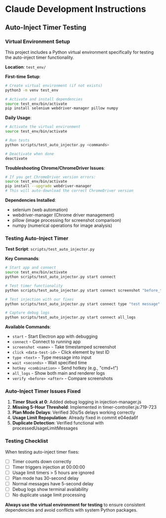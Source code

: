 # Claude Development Instructions

## Auto-Inject Timer Testing

### Virtual Environment Setup
This project includes a Python virtual environment specifically for testing the auto-inject timer functionality.

**Location**: `test_env/`

**First-time Setup**:
```bash
# Create virtual environment (if not exists)
python3 -m venv test_env

# Activate and install dependencies
source test_env/bin/activate
pip install selenium webdriver-manager pillow numpy
```

**Daily Usage**:
```bash
# Activate the virtual environment
source test_env/bin/activate

# Run tests
python scripts/test_auto_injector.py <commands>

# Deactivate when done
deactivate
```

**Troubleshooting Chrome/ChromeDriver Issues**:
```bash
# If you get ChromeDriver version errors:
source test_env/bin/activate
pip install --upgrade webdriver-manager
# This will auto-download the correct ChromeDriver version
```

**Dependencies Installed**:
- selenium (web automation)
- webdriver-manager (Chrome driver management)
- pillow (image processing for screenshot comparison)
- numpy (numerical operations for image analysis)

### Testing Auto-Inject Timer

**Test Script**: `scripts/test_auto_injector.py`

**Key Commands**:
```bash
# Start app and connect
source test_env/bin/activate
python scripts/test_auto_injector.py start connect

# Test timer functionality
python scripts/test_auto_injector.py start connect screenshot "before_timer" wait 30 screenshot "after_timer"

# Test injection with our fixes
python scripts/test_auto_injector.py start connect type "test message" screenshot "queued" hotkey "cmd+shift+t" wait 5 screenshot "timer_set"

# Capture debug logs
python scripts/test_auto_injector.py start connect all_logs
```

**Available Commands**:
- `start` - Start Electron app with debugging
- `connect` - Connect to running app
- `screenshot <name>` - Take timestamped screenshot
- `click <data-test-id>` - Click element by test ID
- `type <text>` - Type message into input
- `wait <seconds>` - Wait specified time
- `hotkey <combination>` - Send hotkey (e.g., "cmd+t")
- `all_logs` - Show both main and renderer logs
- `verify <before> <after>` - Compare screenshots

### Auto-Inject Timer Issues Fixed

1. **Timer Stuck at 0**: Added debug logging in injection-manager.js
2. **Missing 5-Hour Threshold**: Implemented in timer-controller.js:719-723
3. **Plan Mode Delays**: Verified 30s/5s delays working correctly
4. **Usage Limit Repopulation**: Already fixed in commit e04eda6f
5. **Duplicate Detection**: Verified functional with processedUsageLimitMessages

### Testing Checklist

When testing auto-inject timer fixes:
- [ ] Timer counts down correctly
- [ ] Timer triggers injection at 00:00:00
- [ ] Usage limit timers > 5 hours are ignored
- [ ] Plan mode has 30-second delay
- [ ] Normal messages have 5-second delay
- [ ] Debug logs show terminal availability
- [ ] No duplicate usage limit processing

**Always use the virtual environment for testing** to ensure consistent dependencies and avoid conflicts with system Python packages.